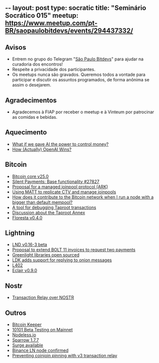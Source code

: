 --
layout: post
type: socratic
title: "Seminário Socrático 015"
meetup: https://www.meetup.com/pt-BR/saopaulobitdevs/events/294437332/
---

## Avisos

- Entrem no grupo do Telegram "[São Paulo Bitdevs](https://t.me/joinchat/lHusQ1bV9fUyNDY5)" para ajudar na curadoria dos encontros!
- Respeite a privacidade dos participantes. 
- Os meetups nunca são gravados. Queremos todos a vontade para participar e discutir os assuntos programados, de forma anônima se assim o desejarem.

## Agradecimentos

- Agradecemos à FIAP por receber o meetup e à Vinteum por patrocinar as comidas e bebidas.

## Aquecimento

* [What if we gave AI the power to control money?](https://twitter.com/olliethedev/status/1669458351904772098)
* [How (Actually) OpenAI Wins?](https://twitter.com/maxawebster/status/1670867690196701184)

## Bitcoin

* [Bitcoin core v25.0](https://github.com/bitcoin/bitcoin/blob/master/doc/release-notes/release-notes-25.0.md)
* [Silent Payments: Base functionality #27827](https://github.com/bitcoin/bitcoin/pull/27827)
* [Proposal for a managed joinpool protocol (ARK)](https://lists.linuxfoundation.org/pipermail/bitcoin-dev/2023-May/021694.html)
* [Using MATT to replicate CTV and manage joinpools](https://lists.linuxfoundation.org/pipermail/bitcoin-dev/2023-June/021730.html)
* [How does it contribute to the Bitcoin network when I run a node with a bigger than default mempool?](https://bitcoin.stackexchange.com/questions/118137/how-does-it-contribute-to-the-bitcoin-network-when-i-run-a-node-with-a-bigger-th)
* [A tool for debugging Taproot transactions](https://github.com/halseth/tapsim)
* [Discussion about the Taproot Annex](https://lists.linuxfoundation.org/pipermail/bitcoin-dev/2023-June/021731.html)
* [Floresta v0.4.0](https://www.nobsbitcoin.com/floresta-v0-4-0/)

## Lightning

* [LND v0.16-3 beta](https://github.com/lightningnetwork/lnd/releases/tag/v0.16.3-beta)
* [Proposal to extend BOLT 11 invoices to request two payments](https://lists.linuxfoundation.org/pipermail/lightning-dev/2023-June/003977.html)
* [Greenlight libraries open sourced](https://github.com/Blockstream/greenlight)
* [LDK adds support for replying to onion messages](https://github.com/lightningdevkit/rust-lightning/pull/2294)
* [L402](https://twitter.com/alysekilleen/status/1671340406829895680)
* [Eclair v0.9.0](https://github.com/ACINQ/eclair/releases/tag/v0.9.0)

## Nostr

* [Transaction Relay over NOSTR](https://lists.linuxfoundation.org/pipermail/bitcoin-dev/2023-May/021700.html)

## Outros

* [Bitcoin Keeper](https://www.nobsbitcoin.com/bitcoin-keeper-v1-0-6/)
* [10101 Beta Testing on Mainnet](https://www.nobsbitcoin.com/10101-v1-0-20/)
* [Nodeless.io](https://nodeless.io/)
* [Sparrow 1.7.7](https://www.nobsbitcoin.com/sparrow-v1-7-7/)
* [Surge available](https://www.nobsbitcoin.com/voltage-launches-surge/)
* [Binance LN node confirmed](https://www.nobsbitcoin.com/binance-confirms-its-lightning-node/)
* [Preventing coinjoin pinning with v3 transaction relay](https://lists.linuxfoundation.org/pipermail/bitcoin-dev/2023-June/021780.html)
